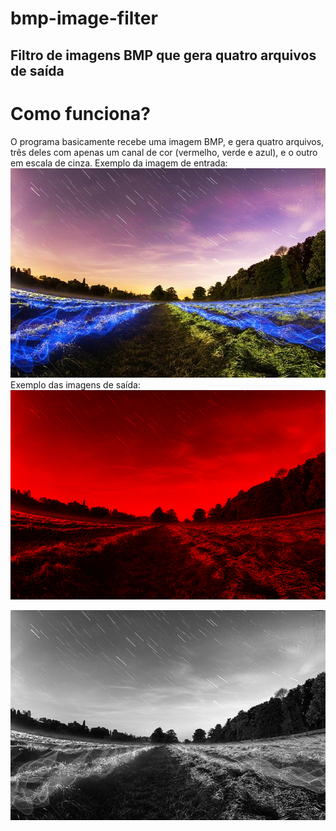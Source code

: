 # bmp-image-filter
## Filtro de imagens BMP que gera quatro arquivos de saída

# Como funciona?
O programa basicamente recebe uma imagem BMP, e gera quatro arquivos, três deles com apenas um canal de cor (vermelho, verde e azul), e o outro em escala de cinza.
Exemplo da imagem de entrada:
<img src="imgs/test_img.bmp">
Exemplo das imagens de saída:
<img src="imgs/test_img_r.bmp">

<img src="imgs/test_img_gs.bmp">

